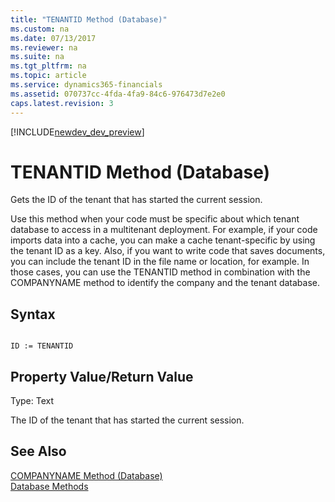 ```yaml
---
title: "TENANTID Method (Database)"
ms.custom: na
ms.date: 07/13/2017
ms.reviewer: na
ms.suite: na
ms.tgt_pltfrm: na
ms.topic: article
ms.service: dynamics365-financials
ms.assetid: 070737cc-4fda-4fa9-84c6-976473d7e2e0
caps.latest.revision: 3
---
```


[!INCLUDE[newdev_dev_preview](../includes/newdev_dev_preview.md)]

# TENANTID Method (Database)
Gets the ID of the tenant that has started the current session.  
  
 Use this method when your code must be specific about which tenant database to access in a multitenant deployment. For example, if your code imports data into a cache, you can make a cache tenant-specific by using the tenant ID as a key. Also, if you want to write code that saves documents, you can include the tenant ID in the file name or location, for example. In those cases, you can use the TENANTID method in combination with the COMPANYNAME method to identify the company and the tenant database.  
  
## Syntax  
  
```  
  
ID := TENANTID  
```  
  
## Property Value/Return Value  
 Type: Text  
  
 The ID of the tenant that has started the current session.  
  
## See Also  
 <!--Links [Multitenant Deployment Architecture](Multitenant-Deployment-Architecture.md)-->   
 [COMPANYNAME Method \(Database\)](devenv-COMPANYNAME-Method-Database.md)   
 [Database Methods](devenv-database-methods.md)